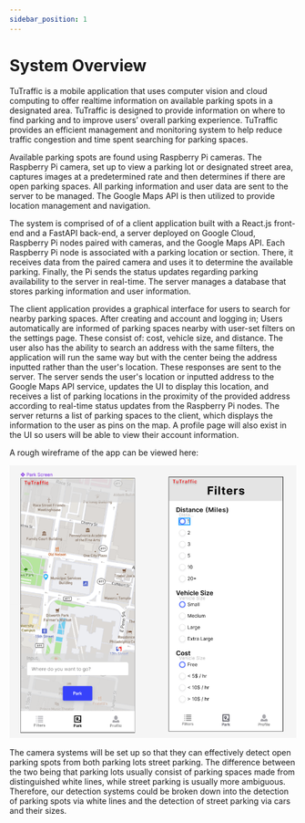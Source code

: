 ```yaml
---
sidebar_position: 1
---
```


# System Overview
TuTraffic is a mobile application that uses computer vision and cloud computing to offer realtime information on available parking spots in a designated area. TuTraffic is designed to provide information on where to find parking and to improve users’ overall parking experience. TuTraffic provides an efficient management and monitoring system to help reduce traffic congestion and time spent searching for parking spaces. 

Available parking spots are found using Raspberry Pi cameras. The Raspberry Pi camera, set up to view a parking lot or designated street area, captures images at a predetermined rate and then determines if there are open parking spaces. All parking information and user data are sent to the server to be managed. The Google Maps API is then utilized to provide location management and navigation. 

The system is comprised of of a client application built with a React.js front-end and a FastAPI back-end, a server deployed on Google Cloud, Raspberry Pi nodes paired with cameras, and the Google Maps API. Each Raspberry Pi node is associated with a parking location or section. There, it receives data from the paired camera and uses it to determine the available parking. Finally, the Pi sends the status updates regarding parking availability to the server in real-time. The server manages a database that stores parking information and user information. 

The client application provides a graphical interface for users to search for nearby parking spaces. After creating and account and logging in; Users automatically are informed of parking spaces nearby with user-set filters on the settings page. These consist of: cost, vehicle size, and distance. The user also has the ability to search an address with the same filters, the application will run the same way but with the center being the address inputted rather than the user's location. These responses are sent to the server. The server sends the user's location or inputted address to the Google Maps API service, updates the UI to display this location, and receives a list of parking locations in the proximity of the provided address according to real-time status updates from the Raspberry Pi nodes. The server returns a list of parking spaces to the client, which displays the information to the user as pins on the map. A profile page will also exist in the UI so users will be able to view their account information. 

A rough wireframe of the app can be viewed here:

![Wireframe of the UI](/img/wireframe.png)

The camera systems will be set up so that they can effectively detect open parking spots from both parking lots street parking. The difference between the two being that parking lots usually consist of parking spaces made from distinguished white lines, while street parking is usually more ambiguous. Therefore, our detection systems could be broken down into the detection of parking spots via white lines and the detection of street parking via cars and their sizes. 

